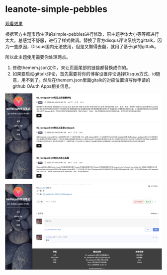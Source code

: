 # leanote-simple-pebbles

[观看效果](http://note.myllcn.com/preview?themeId=5e40c662499442000d00007e)

根据官方主题市场生活的simple-pebbles进行修改，原主题字体大小等等都进行太大，总感觉不舒服，进行了样式微调。替换了官方disqus评论系统为gittalk，因为一些原因，Disqus国内无法使用，但是又懒得去翻，就用了基于git的gittalk。

所以此主题使用需要你处理两点。

1. 修改themem.json文件，来让页面尾部的链接都替换成你的。
2. 如果要启动gittalk评论，首先需要将你的博客设置评论选择Disqus方式，id随意，用不到了。然后在themem.json里面gitalk的对应位置填写你申请的github OAuth Apps相关信息。

![1](./images/screenshot.png)

![2](./images/gitalk.png)

